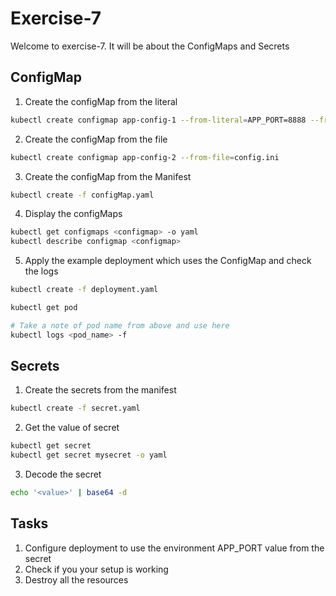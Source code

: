 # Exercise-7

Welcome to exercise-7. It will be about the ConfigMaps and Secrets

## ConfigMap

1. Create the configMap from the literal

```bash
kubectl create configmap app-config-1 --from-literal=APP_PORT=8888 --from-literal=APP_NAME=test_app
```

2. Create the configMap from the file

```bash
kubectl create configmap app-config-2 --from-file=config.ini
```

3. Create the configMap from the Manifest

```bash
kubectl create -f configMap.yaml
```

4. Display the configMaps

```bash
kubectl get configmaps <configmap> -o yaml
kubectl describe configmap <configmap>
```

5. Apply the example deployment which uses the ConfigMap and check the logs

```bash
kubectl create -f deployment.yaml

kubectl get pod

# Take a note of pod name from above and use here
kubectl logs <pod_name> -f
```

## Secrets

1. Create the secrets from the manifest

```bash
kubectl create -f secret.yaml
```

2. Get the value of secret

```bash
kubectl get secret
kubectl get secret mysecret -o yaml
```

3. Decode the secret

```bash
echo '<value>' | base64 -d
```

## Tasks

1. Configure deployment to use the environment APP_PORT value from the secret
2. Check if you your setup is working
3. Destroy all the resources